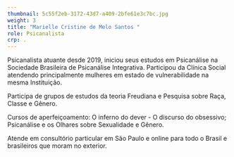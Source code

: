 ```yaml
---
thumbnail: 5c55f2eb-3172-43d7-a409-2bfe61e3c7bc.jpg
weight: 3
title: "Marielle Cristine de Melo Santos "
role: Psicanalista
crp: .
---
```

Psicanalista atuante desde 2019, iniciou seus estudos em Psicanálise na Sociedade Brasileira de Psicanálise Integrativa. Participou da Clínica Social atendendo principalmente mulheres em estado de vulnerabilidade na mesma Instituição.

Participa de grupos de estudos da teoria Freudiana e Pesquisa sobre Raça, Classe e Gênero.

Cursos de aperfeiçoamento: 
O inferno do dever - O discurso do obsessivo;
Psicanálise e os Olhares sobre Sexualidade e Gênero.

Atende em consultório particular em São Paulo e online para todo o Brasil e brasileiros que moram no exterior.